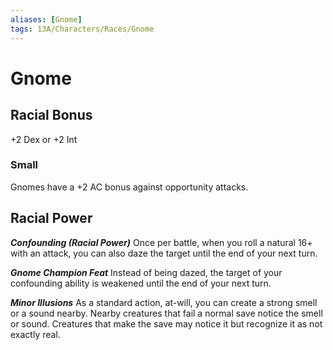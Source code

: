 ```yaml
---
aliases: [Gnome]
tags: 13A/Characters/Races/Gnome
---
```

# Gnome

## Racial Bonus

+2 Dex or +2 Int

### Small

Gnomes have a +2 AC bonus against opportunity attacks.

## Racial Power

***Confounding (Racial Power)***
Once per battle, when you roll a natural 16+ with an attack, you can also daze the target until the end of your next turn.

***Gnome Champion Feat***
Instead of being dazed, the target of your confounding ability is weakened until the end of your next turn.

***Minor Illusions***
As a standard action, at-will, you can create a strong smell or a sound nearby. Nearby creatures that fail a normal save notice the smell or sound. Creatures that make the save may notice it but recognize it as not exactly real.

